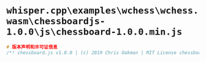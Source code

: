 # `whisper.cpp\examples\wchess\wchess.wasm\chessboardjs-1.0.0\js\chessboard-1.0.0.min.js`

```cpp
# 版本声明和许可证信息
/*! chessboard.js v1.0.0 | (c) 2019 Chris Oakman | MIT License chessboardjs.com/license */
```